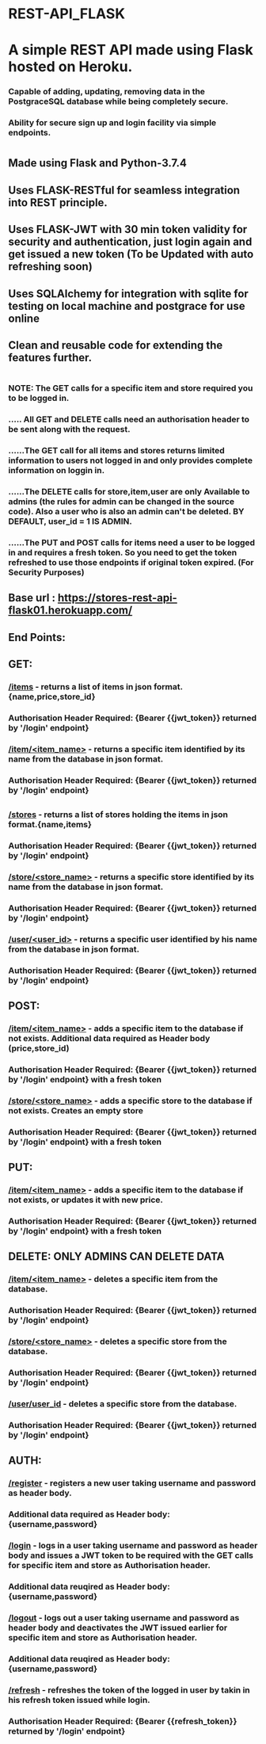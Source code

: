 # REST-API_FLASK
# A simple REST API made using Flask hosted on Heroku.
### Capable of adding, updating, removing data in the PostgraceSQL database while being completely secure.
### Ability for secure sign up and login facility via simple endpoints.

#

## Made using Flask and Python-3.7.4
## Uses FLASK-RESTful for seamless integration into REST principle.
## Uses FLASK-JWT with 30 min token validity for security and authentication, just login again and get issued a new token (To be Updated with auto refreshing soon)
## Uses SQLAlchemy for integration with sqlite for testing on local machine and postgrace for use online
## Clean and reusable code for extending the features further.

#

### NOTE: The GET calls for a specific item and store required you to be logged in.
### ..... All GET and DELETE calls need an authorisation header to be sent along with the request.
### ......The GET call for all items and stores returns limited information to users not logged in and only provides complete information on loggin in.
### ......The DELETE calls for store,item,user are only Available to admins (the rules for admin can be changed in the source code). Also a user who is also an admin can't be deleted. BY DEFAULT, user_id = 1 IS ADMIN.
### ......The PUT and POST  calls for items need a user to be logged in and requires a fresh token. So you need to get the token refreshed to use those endpoints if original token expired. (For Security Purposes)


## Base url : <https://stores-rest-api-flask01.herokuapp.com/>
## End Points:

## GET:
### [/items](https://stores-rest-api-flask01.herokuapp.com/items)  - returns a list of items in json format. {name,price,store_id}
### Authorisation Header Required: {Bearer {{jwt_token}} returned by '/login' endpoint}
### [/item/<item_name>]()  - returns a specific item identified by its name from the database in json format. 
### Authorisation Header Required: {Bearer {{jwt_token}} returned by '/login' endpoint}

##          
### [/stores](https://stores-rest-api-flask01.herokuapp.com/stores) - returns a list of stores holding the items in json format.{name,items}
### Authorisation Header Required: {Bearer {{jwt_token}} returned by '/login' endpoint}
### [/store/<store_name>]() - returns a specific store identified by its name from the database in json format.
### Authorisation Header Required: {Bearer {{jwt_token}} returned by '/login' endpoint}

### [/user/<user_id>]() - returns a specific user identified by his name from the database in json format.
### Authorisation Header Required: {Bearer {{jwt_token}} returned by '/login' endpoint}
##
## POST:
### [/item/<item_name>]()  - adds a specific item to the database if not exists. Additional data required as Header body (price,store_id)
### Authorisation Header Required: {Bearer {{jwt_token}} returned by '/login' endpoint} with a fresh token
### [/store/<store_name>]() - adds a specific store to the database if not exists. Creates an empty store
### Authorisation Header Required: {Bearer {{jwt_token}} returned by '/login' endpoint} with a fresh token
##
## PUT:
### [/item/<item_name>]()  - adds a specific item to the database if not exists, or updates it with new price.
### Authorisation Header Required: {Bearer {{jwt_token}} returned by '/login' endpoint} with a fresh token
##
## DELETE: ONLY ADMINS CAN DELETE DATA
### [/item/<item_name>]()  - deletes a specific item from the database. 
### Authorisation Header Required: {Bearer {{jwt_token}} returned by '/login' endpoint} 
### [/store/<store_name>]() - deletes a specific store from the database. 
### Authorisation Header Required: {Bearer {{jwt_token}} returned by '/login' endpoint} 
### [/user/user_id]() - deletes a specific store from the database. 
### Authorisation Header Required: {Bearer {{jwt_token}} returned by '/login' endpoint} 
##
## AUTH:
### [/register]() - registers a new user taking username and password as header body. 
### Additional data required as Header body: {username,password}
### [/login]() - logs in a user taking username and password as header body and issues a JWT token to be required with the GET calls for specific item and store as Authorisation header. 
### Additional data reuqired as Header body: {username,password}
### [/logout]() - logs out a user taking username and password as header body and deactivates the JWT issued earlier for specific item and store as Authorisation header. 
### Additional data reuqired as Header body: {username,password}

### [/refresh]() - refreshes the token of the logged in user by takin in his refresh token issued while login. 
### Authorisation Header Required: {Bearer {{refresh_token}} returned by '/login' endpoint} 

 
